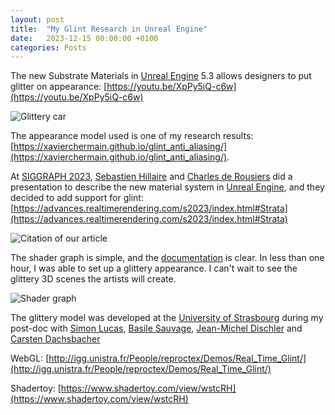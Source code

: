```yaml
---
layout: post
title:  "My Glint Research in Unreal Engine"
date:   2023-12-15 00:00:00 +0100
categories: Posts
---
```


The new Substrate Materials in [Unreal Engine](https://www.unrealengine.com) 5.3 allows designers to put glitter on appearance: [https://youtu.be/XpPy5iQ-c6w](https://youtu.be/XpPy5iQ-c6w)

![Glittery car]({{site.baseurl}}/data/img/glint_unreal_screenshot.png)


The appearance model used is one of my research results: [https://xavierchermain.github.io/glint_anti_aliasing/](https://xavierchermain.github.io/glint_anti_aliasing/).

At [SIGGRAPH 2023](https://s2023.siggraph.org/), [Sebastien Hillaire](https://sebh.github.io/) and [Charles de Rousiers](https://www.linkedin.com/in/charles-de-rousiers-912a7936) did a presentation to describe the new material system in [Unreal Engine](https://www.unrealengine.com), and they decided to add support for glint: [https://advances.realtimerendering.com/s2023/index.html#Strata](https://advances.realtimerendering.com/s2023/index.html#Strata)

![Citation of our article]({{site.baseurl}}/data/img/glint_unreal_slide.png)

The shader graph is simple, and the [documentation](https://docs.unrealengine.com/5.3/en-US/overview-of-substrate-materials-in-unreal-engine/) is clear. In less than one hour, I was able to set up a glittery appearance. I can't wait to see the glittery 3D scenes the artists will create.

![Shader graph]({{site.baseurl}}/data/img/glint_unreal_nodes.png)

The glittery model was developed at the [University of Strasbourg](https://www.unistra.fr/) during my post-doc with [Simon Lucas](https://simon-lucas.fr/), [Basile Sauvage](https://igg.icube.unistra.fr/index.php/Basile_Sauvage), [Jean-Michel Dischler](https://dpt-info.u-strasbg.fr/~dischler/) and [Carsten Dachsbacher](https://cg.ivd.kit.edu/english/dachsbacher/)

WebGL: [http://igg.unistra.fr/People/reproctex/Demos/Real_Time_Glint/](http://igg.unistra.fr/People/reproctex/Demos/Real_Time_Glint/)

Shadertoy: [https://www.shadertoy.com/view/wstcRH](https://www.shadertoy.com/view/wstcRH)
